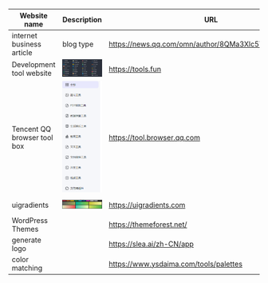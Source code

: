| Website name                  | Description                                                     | URL                                                    | Collection time |
|-------------------------------|-----------------------------------------------------------------|--------------------------------------------------------|-----------------|
| internet business article     | blog type                                                       | https://news.qq.com/omn/author/8QMa3Xlc5YcbuA%3D%3D    | 2024-12-04      |
| Development tool website      | <img src="image/Development tool website.png" width="200px">    | https://tools.fun                                      | 2024-10-25      |
| Tencent QQ browser tool box   | <img src="image/Tencent QQ browser tool box.png" width="200px"> | https://tool.browser.qq.com                            | 2024-10-25      |
| uigradients                   | <img src="image/uigradients.png" width="200px">                 | https://uigradients.com                                | 2024-10-25      |
| WordPress Themes              |                                                                 | https://themeforest.net/                               | 2024-12-03      |
| generate logo                 |                                                                 | https://slea.ai/zh-CN/app                              | 2024-12-20      |
| color matching                |                                                                 | https://www.ysdaima.com/tools/palettes                 | 2024-12-20      |

